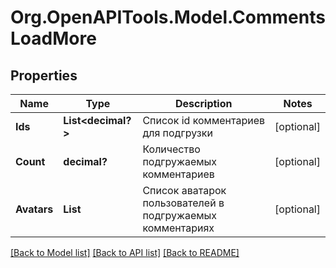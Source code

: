 # Org.OpenAPITools.Model.CommentsLoadMore
## Properties

Name | Type | Description | Notes
------------ | ------------- | ------------- | -------------
**Ids** | **List<decimal?>** | Список id комментариев для подгрузки | [optional] 
**Count** | **decimal?** | Количество подгружаемых комментариев | [optional] 
**Avatars** | **List<string>** | Список аватарок пользователей в подгружаемых комментариях | [optional] 

[[Back to Model list]](../README.md#documentation-for-models) [[Back to API list]](../README.md#documentation-for-api-endpoints) [[Back to README]](../README.md)

